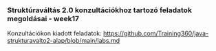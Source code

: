 ### Struktúraváltás 2.0 konzultációkhoz tartozó feladatok megoldásai - week17

Konzultációkon kiadott feladatok:
https://github.com/Training360/java-strukturavalto2-alap/blob/main/labs.md
